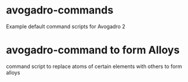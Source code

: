 # avogadro-commands
Example default command scripts for Avogadro 2
# avogadro-command to form Alloys
command script to replace atoms of certain elements with others to form alloys